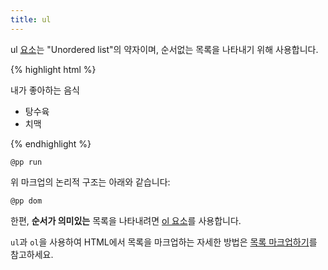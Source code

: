 ```yaml
---
title: ul
---
```

ul [요소](/docs/HTML_Element.html)는 "Unordered list"의 약자이며, 순서없는 목록을 나타내기 위해 사용합니다.

{% highlight html %}
<p>내가 좋아하는 음식</p>
<ul>
    <li>탕수육</li>
    <li>치맥</li>
</ul>
{% endhighlight %}

``@pp run``

위 마크업의 논리적 구조는 아래와 같습니다:

``@pp dom``

한편, **순서가 의미있는** 목록을 나타내려면 [ol 요소](/html/ol.html)를 사용합니다.

``ul``과 ``ol``을 사용하여 HTML에서 목록을 마크업하는 자세한 방법은 [목록 마크업하기](/docs/List.html)를 참고하세요.
